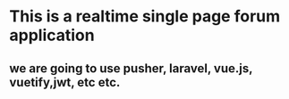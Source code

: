# This is a realtime single page forum application

## we are going to use pusher, laravel, vue.js, vuetify,jwt, etc etc.
